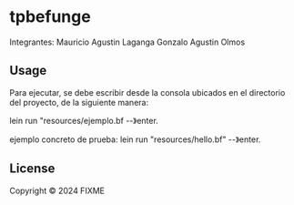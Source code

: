 # tpbefunge
Integrantes:
Mauricio Agustin Laganga
Gonzalo Agustin Olmos

## Usage
Para ejecutar, se debe escribir desde la consola ubicados en el directorio del proyecto, de la siguiente manera:

lein run "resources/ejemplo.bf --》enter.

ejemplo concreto de prueba:
lein run "resources/hello.bf" --》enter.

## License

Copyright © 2024 FIXME


